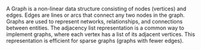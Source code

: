 A Graph is a non-linear data structure consisting of nodes (vertices) and edges. Edges are lines or arcs that connect any two nodes in the graph. Graphs are used to represent networks, relationships, and connections between entities. The adjacency list representation is a common way to implement graphs, where each vertex has a list of its adjacent vertices. This representation is efficient for sparse graphs (graphs with fewer edges).
